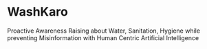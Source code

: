 # WashKaro
Proactive Awareness Raising about Water, Sanitation, Hygiene while preventing Misinformation with Human Centric Artificial Intelligence
